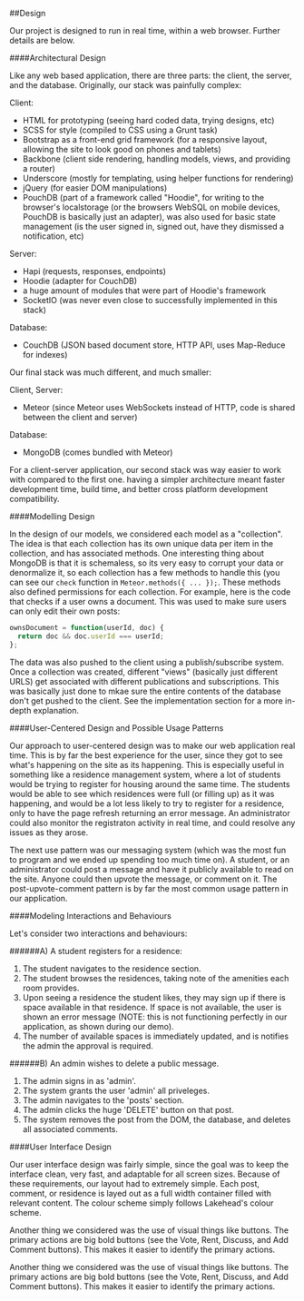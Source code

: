 ##Design

Our project is designed to run in real time, within a web browser. Further details are below.

####Architectural Design

Like any web based application, there are three parts: the client, the server, and the database. Originally, our stack was painfully complex:

Client: 
- HTML for prototyping (seeing hard coded data, trying designs, etc)
- SCSS for style (compiled to CSS using a Grunt task)
- Bootstrap as a front-end grid framework (for a responsive layout, allowing the site to look good on phones and tablets)
- Backbone (client side rendering, handling models, views, and providing a router)
- Underscore (mostly for templating, using helper functions for rendering)
- jQuery (for easier DOM manipulations)
- PouchDB (part of a framework called "Hoodie", for writing to the browser's localstorage (or the browsers WebSQL on mobile devices, PouchDB is basically just an adapter), was also used for basic state management (is the user signed in, signed out, have they dismissed a notification, etc)

Server:
- Hapi (requests, responses, endpoints)
- Hoodie (adapter for CouchDB)
- a huge amount of modules that were part of Hoodie's framework
- SocketIO (was never even close to successfully implemented in this stack)

Database:
- CouchDB (JSON based document store, HTTP API, uses Map-Reduce for indexes)

Our final stack was much different, and much smaller:

Client, Server:
- Meteor (since Meteor uses WebSockets instead of HTTP, code is shared between the client and server)

Database:
- MongoDB (comes bundled with Meteor)

For a client-server application, our second stack was way easier to work with compared to the first one. having a simpler architecture meant faster development time, build time, and better cross platform development compatibility.

####Modelling Design

In the design of our models, we considered each model as a "collection". The idea is that each collection has its own unique data per item in the collection, and has associated methods. One interesting thing about MongoDB is that it is schemaless, so its very easy to corrupt your data or denormalize it, so each collection has a few methods to handle this (you can see our `check` function in `Meteor.methods({ ... });`. These methods also defined permissions for each collection. For example, here is the code that checks if a user owns a document. This was used to make sure users can only edit their own posts:

```javascript
ownsDocument = function(userId, doc) {
  return doc && doc.userId === userId;
};
```

The data was also pushed to the client using a publish/subscribe system. Once a collection was created, different "views" (basically just different URLS) get associated with different publications and subscriptions. This was basically just done to mkae sure the entire contents of the database don't get pushed to the client. See the implementation section for a more in-depth explanation.

####User-Centered Design and Possible Usage Patterns

Our approach to user-centered design was to make our web application real time. This is by far the best experience for the user, since they got to see what's happening on the site as its happening. This is especially useful in something like a residence management system, where a lot of students would be trying to register for housing around the same time. The students would be able to see which residences were full (or filling up) as it was happening, and would be a lot less likely to try to register for a residence, only to have the page refresh returning an error message. An administrator could also monitor the registraton activity in real time, and could resolve any issues as they arose.

The next use pattern was our messaging system (which was the most fun to program and we ended up spending too much time on). A student, or an administrator could post a message and have it publicly available to read on the site. Anyone could then upvote the message, or comment on it. The post-upvote-comment pattern is by far the most common usage pattern in our application.

####Modeling Interactions and Behaviours

Let's consider two interactions and behaviours:

######A) A student registers for a residence:

1. The student navigates to the residence section.
2. The student browses the residences, taking note of the amenities each room provides.
3. Upon seeing a residence the student likes, they may sign up if there is space available in that residence. If space is not available, the user is shown an error message (NOTE: this is not functioning perfectly in our application, as shown during our demo).
4. The number of available spaces is immediately updated, and is notifies the admin the approval is required.

######B) An admin wishes to delete a public message.

1. The admin signs in as 'admin'.
2. The system grants the user 'admin' all priveleges.
3. The admin navigates to the 'posts' section.
4. The admin clicks the huge 'DELETE' button on that post.
5. The system removes the post from the DOM, the database, and deletes all associated comments.


####User Interface Design

Our user interface design was fairly simple, since the goal was to keep the interface clean, very fast, and adaptable for all screen sizes. Because of these requirements, our layout had to extremely simple. Each post, comment, or residence is layed out as a full width container filled with relevant content. The colour scheme simply follows Lakehead's colour scheme. 

Another thing we considered was the use of visual things like buttons. The primary actions are big bold buttons (see the Vote, Rent, Discuss, and Add Comment buttons). This makes it easier to identify the primary actions.

Another thing we considered was the use of visual things like buttons. The primary actions are big bold buttons (see the Vote, Rent, Discuss, and Add Comment buttons). This makes it easier to identify the primary actions.
